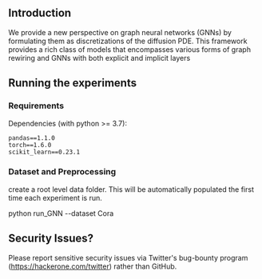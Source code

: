 ## Introduction

We provide a new perspective on graph neural networks (GNNs) by formulating them as 
discretizations of the diffusion PDE. This framework provides a rich class of models 
that encompasses various forms of graph rewiring and GNNs with both explicit and implicit layers


## Running the experiments

### Requirements

Dependencies (with python >= 3.7):

```{bash}
pandas==1.1.0
torch==1.6.0
scikit_learn==0.23.1
```

### Dataset and Preprocessing

create a root level data folder. This will be automatically populated the first time each experiment is run.

python run_GNN --dataset Cora

## Security Issues?
Please report sensitive security issues via Twitter's bug-bounty program (https://hackerone.com/twitter) rather than GitHub.

